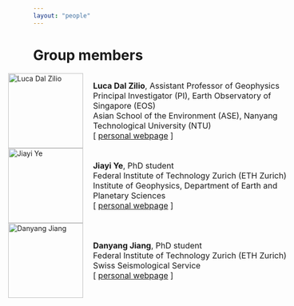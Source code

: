 ```yaml
---
layout: "people"
---
```


<style>
  .member-container {
    display: flex;
    align-items: center;
    margin-left: -50px;
    margin-right: -50px;
  }

  .member-container img {
    width: 150px;
    margin-right: 20px;
  }

  .member-container div {
    font-size: 16px;
  }

  @media (max-width: 768px) {
    .member-container {
      margin-left: 0;
      margin-right: 0;
      flex-direction: column;
      align-items: flex-start;
    }

    .member-container img {
      margin-bottom: 10px;
    }

    .member-container div {
      font-size: 14px;
    }
  }
</style>

<h1>Group members</h1>

<div class="member-container">
  <img src="https://computational-geophysics-lab.github.io/cgl.github.io/luca_dal_zilio.jpg" alt="Luca Dal Zilio">
  <div>
    <strong>Luca Dal Zilio</strong>, Assistant Professor of Geophysics<br>
    Principal Investigator (PI), Earth Observatory of Singapore (EOS)<br>
    Asian School of the Environment (ASE), Nanyang Technological University (NTU)<br>
    [ <a href="https://www.lucadalzilio.net" target="_blank">personal webpage</a> ]
  </div>
</div>

<div class="member-container">
  <img src="https://computational-geophysics-lab.github.io/cgl.github.io/jiayi.png" alt="Jiayi Ye">
  <div>
    <strong>Jiayi Ye</strong>, PhD student<br>
    Federal Institute of Technology Zurich (ETH Zurich)<br>
    Institute of Geophysics, Department of Earth and Planetary Sciences<br>
    [ <a href="https://erdw.ethz.ch/en/people/profile.MjgzNDI1.TGlzdC83NzMsOTI0MjA1OTI2.html" target="_blank">personal webpage</a> ]
  </div>
</div>

<div class="member-container">
  <img src="https://computational-geophysics-lab.github.io/cgl.github.io/danyang.png" alt="Danyang Jiang">
  <div>
    <strong>Danyang Jiang</strong>, PhD student<br>
    Federal Institute of Technology Zurich (ETH Zurich)<br>
    Swiss Seismological Service<br>
    [ <a href="http://www.seismo.ethz.ch/en/about-us/all-employees/danyang-jiang/" target="_blank">personal webpage</a> ]
  </div>
</div>
